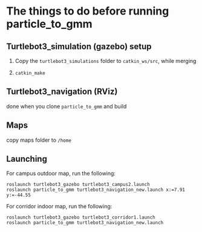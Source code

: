 # The things to do before running particle_to_gmm

## Turtlebot3_simulation (gazebo) setup

1. Copy the `turtlebot3_simulations` folder to `catkin_ws/src`, while merging

2. `catkin_make`

## Turtlebot3_navigation (RViz)

done when you clone `particle_to_gmm` and build

## Maps

copy maps folder to `/home`

## Launching

For campus outdoor map, run the following:

    roslaunch turtlebot3_gazebo turtlebot3_campus2.launch  
    roslaunch particle_to_gmm turtlebot3_navigation_new.launch x:=7.91 y:=-44.55

For corridor indoor map, run the following:

    roslaunch turtlebot3_gazebo turtlebot3_corridor1.launch  
    roslaunch particle_to_gmm turtlebot3_navigation_new.launch

